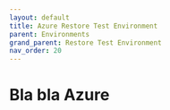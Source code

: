 ```yaml
---
layout: default
title: Azure Restore Test Environment
parent: Environments
grand_parent: Restore Test Environment
nav_order: 20
---
```


# Bla bla Azure
